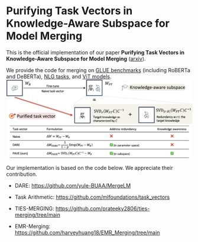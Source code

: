 # Purifying Task Vectors in Knowledge-Aware Subspace for Model Merging

This is the official implementation of our paper **Purifying Task Vectors in Knowledge-Aware Subspace for Model Merging** ([arxiv](https://arxiv.org/abs/2510.14697)).

We provide the code for merging on [GLUE benchmarks](./GLUE) (including RoBERTa and DeBERTa), [NLG tasks](./NLG), and [ViT models](./ViT).
<img src='./images/fig1_v3.png'>


Our implementation is based on the code below. We appreciate their contribution.

- DARE: https://github.com/yule-BUAA/MergeLM

- Task Arithmetic: https://github.com/mlfoundations/task_vectors

- TIES-MERGING: https://github.com/prateeky2806/ties-merging/tree/main

- EMR-Merging: https://github.com/harveyhuang18/EMR_Merging/tree/main
